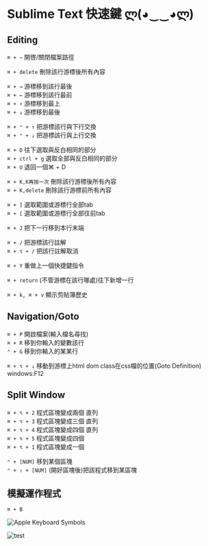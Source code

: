 # Sublime Text 快速鍵 ლ(◕‿‿◕ლ)

## Editing

`⌘ + ~`				開啓/關閉檔案路徑

`⌘ + delete`		刪除該行游標後所有內容

`⌘ + →`				游標移到該行最後   
`⌘ + ←`				游標移到該行最前   
`⌘ + ↑`				游標移到最上   
`⌘ + ↓`				游標移到最後

`⌘ + ⌃ + ↑`			把游標該行與下行交換   
`⌘ + ⌃ + ↓`			把游標該行與上行交換

`⌘ + D`				往下選取與反白相同的部分   
`⌘ + ctrl + g`    選取全部與反白相同的部分   
`⌘ + U`				退回一個⌘ + D

`⌘ + K,K再按一次`	刪除該行游標後所有內容   
`⌘ + K,delete`		刪除該行游標前所有內容

`⌘ + ]`				選取範圍或游標行全部tab   
`⌘ + [`				選取範圍或游標行全部往前tab

`⌘ + J`				把下一行移到本行末端

`⌘ + /`				把游標該行註解   
`⌘ + ⌥ + /`			把該行註解取消

`⌘ + Y`				重做上一個快捷鍵指令

`⌘ + return`		(不管游標在該行哪處)往下新增一行

`⌘ + k, ⌘ + v`  顯示剪貼簿歷史   

## Navigation/Goto

`⌘ + P`				開啟檔案(輸入檔名尋找)   
`⌘ + R`				移到你輸入的變數該行   
`⌃ + G`				移到你輸入的某某行

`⌘ + ⌥ + ↓`   移動到游標上html dom class在css檔的位置(Goto Definition)  windows:F12

## Split Window

`⌘ + ⌥ + 2`			程式區塊變成兩個 直列   
`⌘ + ⌥ + 3`			程式區塊變成三個 直列   
`⌘ + ⌥ + 4`			程式區塊變成四個 直列   
`⌘ + ⌥ + 5`			程式區塊變成四個    
`⌘ + ⌥ + 1`			程式區塊變成一個

`⌃ + [NUM]`			移到某個區塊   
`⌃ + ⇧ + [NUM]`		(開好區塊後)把該程式移到某區塊

## 模擬運作程式

`⌘ + B`

![Apple Keyboard Symbols](http://lh4.ggpht.com/_k4A-MBrzJmA/TI-6Na6zcBI/AAAAAAAAJ-o/85eQJwSGyjg/NewImage.jpg?imgmax=800)

![test](https://googledrive.com/host/0B_L9teaW5yGMQkM5N2ctVndFMm8)
